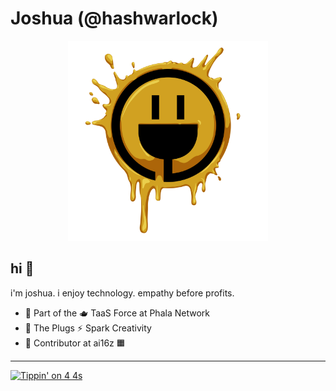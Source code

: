 # Joshua (@hashwarlock)
<p align="center">
<img src="./assets/ThePlugsSparkCreativity.png" width="320" height="320"/>
</p>

## hi 👋
i'm joshua. 
i enjoy technology. empathy before profits.
- 🔭 Part of the 🫖 TaaS Force at Phala Network
- 🔌 The Plugs ⚡ Spark Creativity
- 🤝 Contributor at ai16z 🟧

---

[![Tippin' on 4 4s](https://tip.md/badge.svg)](https://tip.md/HashWarlock)
<!--
**HashWarlock/hashwarlock** is a ✨ _special_ ✨ repository because its `README.md` (this file) appears on your GitHub profile.

Here are some ideas to get you started:

- 🔭 I’m currently working on ...
- 🌱 I’m currently learning ...
- 👯 I’m looking to collaborate on ...
- 🤔 I’m looking for help with ...
- 💬 Ask me about ...
- 📫 How to reach me: ...
- 😄 Pronouns: ...
- ⚡ Fun fact: ...
-->
